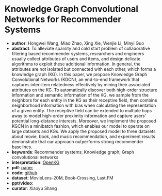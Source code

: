 # Knowledge Graph Convolutional Networks for Recommender Systems
- **author**: Hongwei Wang, Miao Zhao, Xing Xie, Wenjie Li, Minyi Guo  
- **abstract**: To alleviate sparsity and cold start problem of collaborative filtering based recommender systems, researchers and engineers usually collect attributes of users and items, and design delicate algorithms to exploit these additional information. In general, the attributes are not isolated but connected with each other, which forms a knowledge graph (KG). In this paper, we propose Knowledge Graph Convolutional Networks (KGCN), an end-to-end framework that captures inter-item relatedness effectively by mining their associated attributes on the KG. To automatically discover both high-order structure information and semantic information of the KG, we sample from the neighbors for each entity in the KG as their receptive field, then combine neighborhood information with bias when calculating the representation of a given entity. The receptive field can be extended to multiple hops away to model high-order proximity information and capture users' potential long-distance interests. Moreover, we implement the proposed KGCN in a minibatch fashion, which enables our model to operate on large datasets and KGs. We apply the proposed model to three datasets about movie, book, and music recommendation, and experiment results demonstrate that our approach outperforms strong recommender baselines.
- **keywords**: Recommender systems; Knowledge graph; Graph convolutional networks
- **interpretation**: [OpenKG](https://mp.weixin.qq.com/s/UDKvVrpvgbX-9JzA75qslQ)
- **pdf**: [paper](https://arxiv.org/pdf/1904.12575.pdf)
- **code**: [github](https://github.com/hwwang55/KGCN)
- **dataset**:  MovieLens-20M, Book-Crossing, Last.FM
- **ppt/video**:
- **curator**: Xiaoyu Shang 
